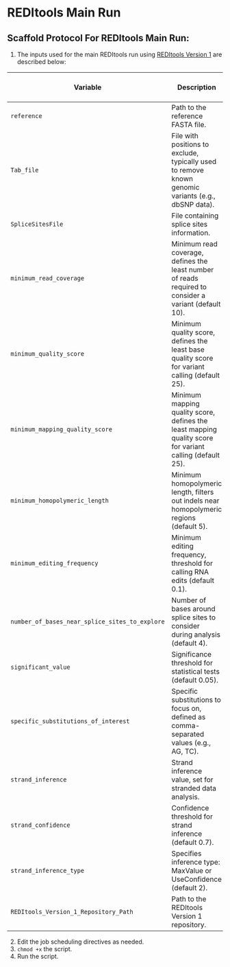 # REDItools Main Run

## Scaffold Protocol For REDItools Main Run:

1) The inputs used for the main REDItools run using [REDItools Version 1](https://github.com/BioinfoUNIBA/REDItools/tree/master) are described below:

| **Variable**                                | **Description**                                                                                       | **Input Used For Non-Stranded**               | **Input Used For Stranded**                   |
|---------------------------------------------|-------------------------------------------------------------------------------------------------------|-----------------------------------------------|-----------------------------------------------|
| `reference`                                 | Path to the reference FASTA file.                                                                     | `"/path/to/reference_sm.primary_assembly.fa"` | **Same As Non-Stranded**                      |
| `Tab_file`                                  | File with positions to exclude, typically used to remove known genomic variants (e.g., dbSNP data).    | `"/path/to/tab/file.txt"`                     | **Same As Non-Stranded**                      |
| `SpliceSitesFile`                           | File containing splice sites information.                                                             | `"/path/to/Splice/Sites/File.ss"`             | **Same As Non-Stranded**                      |
| `minimum_read_coverage`                     | Minimum read coverage, defines the least number of reads required to consider a variant (default 10).  | `10`                                          | **Same As Non-Stranded**                      |
| `minimum_quality_score`                     | Minimum quality score, defines the least base quality score for variant calling (default 25).          | `25`                                          | **Same As Non-Stranded**                      |
| `minimum_mapping_quality_score`             | Minimum mapping quality score, defines the least mapping quality score for variant calling (default 25).| `25`                                          | **Same As Non-Stranded**                      |
| `minimum_homopolymeric_length`              | Minimum homopolymeric length, filters out indels near homopolymeric regions (default 5).               | `5`                                           | **Same As Non-Stranded**                      |
| `minimum_editing_frequency`                 | Minimum editing frequency, threshold for calling RNA edits (default 0.1).                             | `0.1`                                         | **Same As Non-Stranded**                      |
| `number_of_bases_near_splice_sites_to_explore`| Number of bases around splice sites to consider during analysis (default 4).                          | `4`                                           | **Same As Non-Stranded**                      |
| `significant_value`                         | Significance threshold for statistical tests (default 0.05).                                           | `0.05`                                        | **Same As Non-Stranded**                      |
| `specific_substitutions_of_interest`        | Specific substitutions to focus on, defined as comma-separated values (e.g., AG, TC).                 | `"AG,TC"`                                     | **Same As Non-Stranded**                      |
| `strand_inference`                          | Strand inference value, set for stranded data analysis.                                                | N/A                                           | `2`                                           |
| `strand_confidence`                         | Confidence threshold for strand inference (default 0.7).                                               | N/A                                           | `0.7`                                         |
| `strand_inference_type`                     | Specifies inference type: MaxValue or UseConfidence (default 2).                                       | N/A                                           | `2`                                           |
| `REDItools_Version_1_Repository_Path`       | Path to the REDItools Version 1 repository.                                                           | `"/path/to/reditools_v1_repo"`                | **Same As Non-Stranded**                      |


2) Edit the job scheduling directives as needed.
3) `chmod +x` the script.
4) Run the script.
